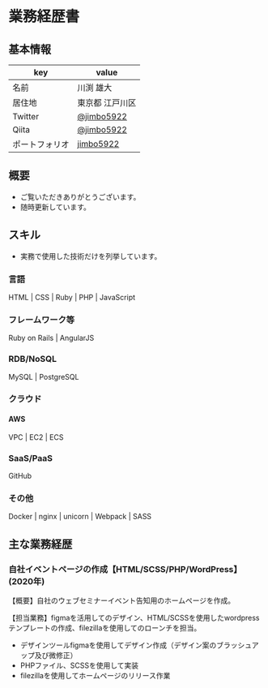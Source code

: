 # 業務経歴書

## 基本情報

|key|value|
|----|----|
|名前|川渕 雄大|
|居住地|東京都 江戸川区|
|Twitter|[@jimbo5922](https://twitter.com/jimbo5922) |
|Qiita|[@jimbo5922](https://qiita.com/jimbo5922) |
|ポートフォリオ|[jimbo5922](https://github.com/jimbo5922) |

## 概要

- ご覧いただきありがとうございます。
- 随時更新しています。

## スキル

- 実務で使用した技術だけを列挙しています。

### 言語

HTML | CSS | Ruby | PHP | JavaScript

### フレームワーク等

Ruby on Rails | AngularJS

### RDB/NoSQL

MySQL | PostgreSQL

### クラウド

#### AWS

VPC | EC2 | ECS

### SaaS/PaaS

GitHub

### その他

Docker | nginx | unicorn | Webpack | SASS

## 主な業務経歴

### 自社イベントページの作成【HTML/SCSS/PHP/WordPress】(2020年)

【概要】自社のウェブセミナーイベント告知用のホームページを作成。

【担当業務】figmaを活用してのデザイン、HTML/SCSSを使用したwordpressテンプレートの作成、filezillaを使用してのローンチを担当。

- デザインツールfigmaを使用してデザイン作成（デザイン案のブラッシュアップ及び微修正）
- PHPファイル、SCSSを使用して実装
- filezillaを使用してホームページのリリース作業

